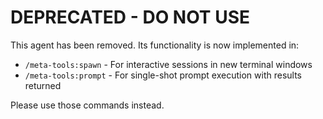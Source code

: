 # DEPRECATED - DO NOT USE

This agent has been removed. Its functionality is now implemented in:
- `/meta-tools:spawn` - For interactive sessions in new terminal windows
- `/meta-tools:prompt` - For single-shot prompt execution with results returned

Please use those commands instead.
